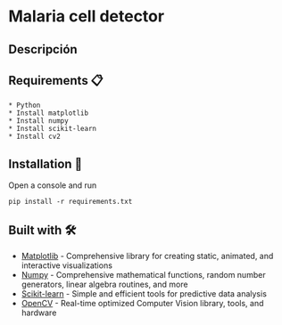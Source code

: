 # Malaria cell detector

## Descripción


## Requirements 📋
```
* Python
* Install matplotlib
* Install numpy
* Install scikit-learn
* Install cv2
```

## Installation 🔧
Open a console and run
```
pip install -r requirements.txt
```

## Built with 🛠️

* [Matplotlib](https://matplotlib.org/) - Comprehensive library for creating static, animated, and interactive visualizations
* [Numpy](https://numpy.org/) - Comprehensive mathematical functions, random number generators, linear algebra routines, and more
* [Scikit-learn](https://scikit-learn.org/) - Simple and efficient tools for predictive data analysis
* [OpenCV](https://opencv.org/) - Real-time optimized Computer Vision library, tools, and hardware

